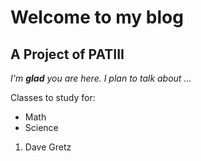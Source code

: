 # Welcome to my blog

## A Project of PATIII

*I'm **glad** you are here. I plan to talk about ...*

Classes to study for:
* Math
* Science

1. Dave Gretz
